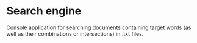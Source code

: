 # Search engine

Console application for searching documents containing target words (as well as their combinations or intersections) in .txt files.
